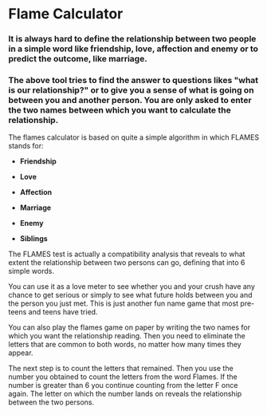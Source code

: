 # Flame Calculator

### It is always hard to define the relationship between two people in a simple word like friendship, love, affection and enemy or to predict the outcome, like marriage.

### The above tool tries to find the answer to questions likes "what is our relationship?" or to give you a sense of what is going on between you and another person. You are only asked to enter the two names between which you want to calculate the relationship.

The flames calculator is based on quite a simple algorithm in which FLAMES stands for:

- **Friendship**

- **Love**

- **Affection**

- **Marriage**

- **Enemy**

- **Siblings**

The FLAMES test is actually a compatibility analysis that reveals to what extent the relationship between two persons can go, defining that into 6 simple words.

You can use it as a love meter to see whether you and your crush have any chance to get serious or simply to see what future holds between you and the person you just met. This is just another fun name game that most pre-teens and teens have tried.

You can also play the flames game on paper by writing the two names for which you want the relationship reading. Then you need to eliminate the letters that are common to both words, no matter how many times they appear.

The next step is to count the letters that remained. Then you use the number you obtained to count the letters from the word Flames. If the number is greater than 6 you continue counting from the letter F once again. The letter on which the number lands on reveals the relationship between the two persons.
